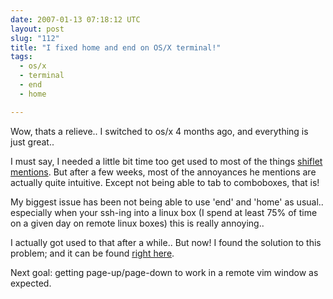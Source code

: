 ```yaml
---
date: 2007-01-13 07:18:12 UTC
layout: post
slug: "112"
title: "I fixed home and end on OS/X terminal!"
tags:
  - os/x
  - terminal
  - end
  - home

---
```

<p>Wow, thats a relieve.. I switched to os/x 4 months ago, and everything is just great..</p>

<p>I must say, I needed a little bit time too get used to most of the things <a href="http://shiflett.org/archive/196">shiflet mentions</a>. But after a few weeks, most of the annoyances he mentions are actually quite intuitive. Except not being able to tab to comboboxes, that is!</p>

<p>My biggest issue has been not being able to use 'end' and 'home' as usual.. especially when your ssh-ing into a linux box (I spend at least 75% of time on a given day on remote linux boxes) this is really annoying..</p>

<p>I actually got used to that after a while.. But now! I found the solution to this problem; and it can be found <a href="http://tech.inhelsinki.nl/gnu_developement_under_mac_os_x/">right here</a>.</p>

<p>Next goal: getting page-up/page-down to work in a remote vim window as expected.</p>
